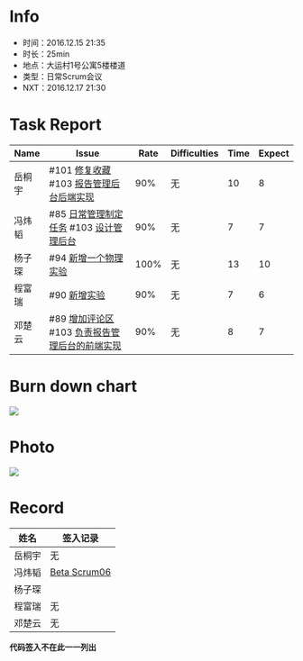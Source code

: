 # Info

* 时间：2016.12.15 21:35
* 时长：25min
* 地点：大运村1号公寓5楼楼道
* 类型：日常Scrum会议
* NXT：2016.12.17 21:30

# Task Report
| Name | Issue                                    | Rate | Difficulties | Time | Expect |
| ---- | ---------------------------------------- | ---- | ------------ | ---- | ------ |
| 岳桐宇  | #101 [修复收藏](https://github.com/default1406/PhyLab/issues/101) #103 [报告管理后台后端实现](https://github.com/default1406/PhyLab/issues/103)  | 90%  | 无            | 10   | 8     |
| 冯炜韬  | #85 [日常管理制定任务](https://github.com/default1406/PhyLab/issues/85)  #103 [设计管理后台](https://github.com/default1406/PhyLab/issues/103) | 90%  | 无            | 7   | 7     |
| 杨子琛  | #94 [新增一个物理实验](https://github.com/default1406/PhyLab/issues/94)                         | 100%  | 无            | 13   | 10     |
| 程富瑞  | #90 [新增实验](https://github.com/default1406/PhyLab/issues/90) | 90%  | 无            | 7   | 6     |
| 邓楚云  | #89 [增加评论区](https://github.com/default1406/PhyLab/issues/89) #103 [负责报告管理后台的前端实现](https://github.com/default1406/PhyLab/issues/103) | 90%  | 无            | 8   | 7     |

# Burn down chart

![](http://images2015.cnblogs.com/blog/1033756/201612/1033756-20161216014201308-1901581604.png)




# Photo

![](http://images2015.cnblogs.com/blog/1033756/201612/1033756-20161216014231558-906124122.png)


# Record

| 姓名   | 签入记录                                     |
| ---- | ---------------------------------------- |
| 岳桐宇  | 无                                        |
| 冯炜韬  | [Beta Scrum06](https://github.com/default1406/PhyLab/blob/master/Docs/PhyLab2.0/Beta) |
| 杨子琛  |                                  |
| 程富瑞  | 无                                        |
| 邓楚云  | 无                                        |

**代码签入不在此一一列出**